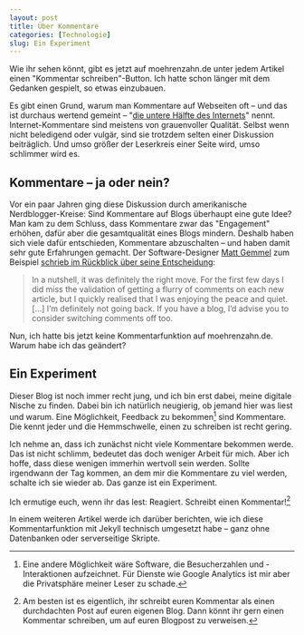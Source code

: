```yaml
---
layout: post
title: Über Kommentare
categories: [Technologie]
slug: Ein Experiment
---
```


Wie ihr sehen könnt, gibt es jetzt auf moehrenzahn.de unter jedem Artikel einen "Kommentar schreiben"-Button. Ich hatte schon länger mit dem Gedanken gespielt, so etwas einzubauen.

<!--more-->

Es gibt einen Grund, warum man Kommentare auf Webseiten oft – und das ist durchaus wertend gemeint – "[die untere Hälfte des Internets](http://bottomhalfoftheinternet.tumblr.com)" nennt. Internet-Kommentare sind meistens von grauenvoller Qualität. Selbst wenn nicht beledigend oder vulgär, sind sie trotzdem selten einer Diskussion beiträglich. Und umso größer der Leserkreis einer Seite wird, umso schlimmer wird es.

## Kommentare – ja oder nein?

Vor ein paar Jahren ging diese Diskussion durch amerikanische Nerdblogger-Kreise: Sind Kommentare auf Blogs überhaupt eine gute Idee? Man kam zu dem Schluss, dass
Kommentare zwar das "Engagement" erhöhen, dafür aber die gesamtqualität eines Blogs mindern. Deshalb haben sich viele dafür entschieden, Kommentare abzuschalten – und haben damit sehr gute Erfahrungen gemacht. Der Software-Designer [Matt Gemmel](https://twitter.com/mattgemmell) zum Beispiel [schrieb im Rückblick über seine Entscheidung](http://mattgemmell.com/2012/01/03/comments-still-off/):

> In a nutshell, it was definitely the right move. For the first few days I did miss the validation of getting a flurry of comments on each new article, but I quickly realised that I was enjoying the peace and quiet. […] I’m definitely not going back. If you have a blog, I’d advise you to consider switching comments off too.

Nun, ich hatte bis jetzt keine Kommentarfunktion auf moehrenzahn.de. Warum habe ich das geändert?

## Ein Experiment

Dieser Blog ist noch immer recht jung, und ich bin erst dabei, meine digitale Nische zu finden. Dabei bin ich natürlich neugierig, ob jemand hier was liest und warum. Eine Möglichkeit, Feedback zu bekommen[^analytics] sind Kommentare. Die kennt jeder und die Hemmschwelle, einen zu schreiben ist recht gering.

[^analytics]: Eine andere Möglichkeit wäre Software, die Besucherzahlen und -Interaktionen aufzeichnet. Für Dienste wie Google Analytics ist mir aber die Privatsphäre meiner Leser zu schade.

Ich nehme an, dass ich zunächst nicht viele Kommentare bekommen werde. Das ist nicht schlimm, bedeutet das doch weniger Arbeit für mich. Aber ich hoffe, dass diese wenigen immerhin wertvoll sein werden. Sollte irgendwann der Tag kommen, an dem mir die Kommentare zu viel werden, schalte ich sie wieder ab. Das ganze ist ein Experiment.

Ich ermutige euch, wenn ihr das lest: Reagiert. Schreibt einen Kommentar\![^blog]

[^blog]: Am besten ist es eigentlich, ihr schreibt euren Kommentar als einen durchdachten Post auf euren eigenen Blog. Dann könnt ihr gern einen Kommentar schreiben, um auf euren Blogpost zu verweisen.

In einem weiteren Artikel werde ich darüber berichten, wie ich diese Kommentarfunktion mit Jekyll technisch umgesetzt habe – ganz ohne Datenbanken oder serverseitige Skripte.